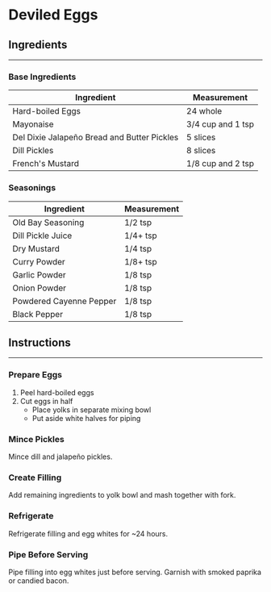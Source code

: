 # Deviled Eggs

## Ingredients
---
### Base Ingredients

| Ingredient                                  | Measurement       |
| ------------------------------------------- | ----------------- |
| Hard-boiled Eggs                            | 24 whole          |
| Mayonaise                                   | 3/4 cup and 1 tsp |
| Del Dixie Jalapeño Bread and Butter Pickles | 5 slices          |
| Dill Pickles                                | 8 slices          |
| French's Mustard                            | 1/8 cup and 2 tsp |

### Seasonings

| Ingredient              | Measurement |
| ----------------------- | ----------- |
| Old Bay Seasoning       | 1/2 tsp     |
| Dill Pickle Juice       | 1/4+ tsp    |
| Dry Mustard             | 1/4 tsp     |
| Curry Powder            | 1/8+ tsp    |
| Garlic Powder           | 1/8 tsp     |
| Onion Powder            | 1/8 tsp     |
| Powdered Cayenne Pepper | 1/8 tsp     |
| Black Pepper            | 1/8 tsp     |

## Instructions
---
### Prepare Eggs

1. Peel hard-boiled eggs
2. Cut eggs in half
	- Place yolks in separate mixing bowl
    - Put aside white halves for piping

### Mince Pickles

Mince dill and jalapeño pickles. 

### Create Filling

Add remaining ingredients to yolk bowl and mash together with fork. 

### Refrigerate

Refrigerate filling and egg whites for ~24 hours.

### Pipe Before Serving

Pipe filling into egg whites just before serving. Garnish with smoked paprika or candied bacon.